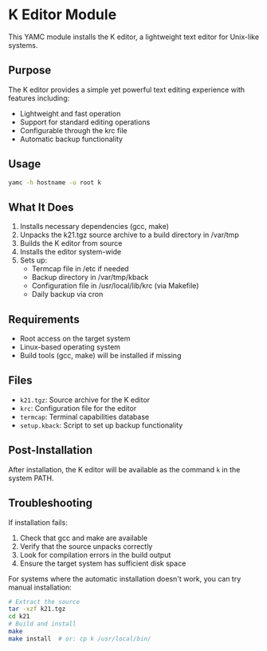 # K Editor Module

This YAMC module installs the K editor, a lightweight text editor for Unix-like systems.

## Purpose

The K editor provides a simple yet powerful text editing experience with features including:

- Lightweight and fast operation
- Support for standard editing operations
- Configurable through the krc file
- Automatic backup functionality

## Usage

```bash
yamc -h hostname -u root k
```

## What It Does

1. Installs necessary dependencies (gcc, make)
2. Unpacks the k21.tgz source archive to a build directory in /var/tmp
3. Builds the K editor from source
4. Installs the editor system-wide
5. Sets up:
   - Termcap file in /etc if needed
   - Backup directory in /var/tmp/kback
   - Configuration file in /usr/local/lib/krc (via Makefile)
   - Daily backup via cron

## Requirements

- Root access on the target system
- Linux-based operating system
- Build tools (gcc, make) will be installed if missing

## Files

- `k21.tgz`: Source archive for the K editor
- `krc`: Configuration file for the editor
- `termcap`: Terminal capabilities database
- `setup.kback`: Script to set up backup functionality

## Post-Installation

After installation, the K editor will be available as the command `k` in the system PATH.

## Troubleshooting

If installation fails:

1. Check that gcc and make are available
2. Verify that the source unpacks correctly
3. Look for compilation errors in the build output
4. Ensure the target system has sufficient disk space

For systems where the automatic installation doesn't work, you can try manual installation:

```bash
# Extract the source
tar -xzf k21.tgz
cd k21
# Build and install
make
make install  # or: cp k /usr/local/bin/
```